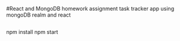 #React and MongoDB homework assignment 
task tracker app using mongoDB realm and react
##
npm install
npm start
##
